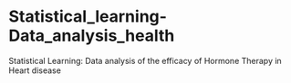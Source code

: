 # Statistical_learning-Data_analysis_health
Statistical Learning: Data analysis of the efficacy of Hormone Therapy in Heart disease  
